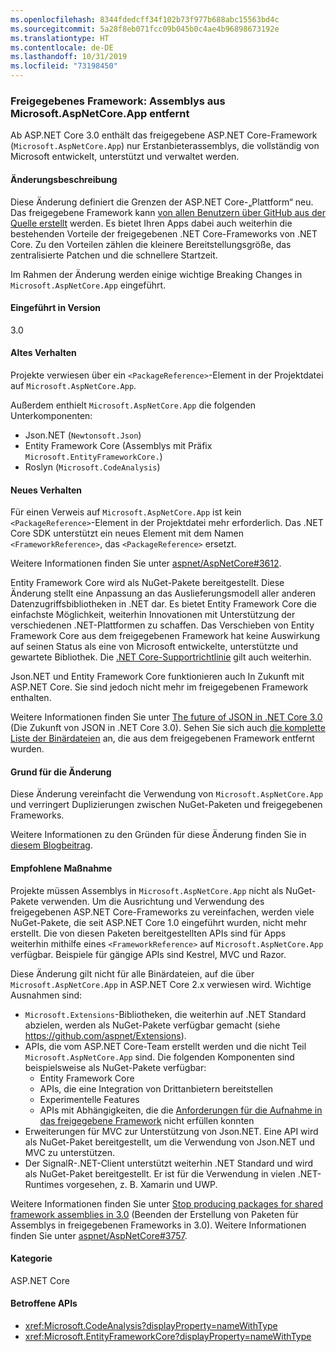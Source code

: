 ```yaml
---
ms.openlocfilehash: 8344fdedcff34f102b73f977b688abc15563bd4c
ms.sourcegitcommit: 5a28f8eb071fcc09b045b0c4ae4b96898673192e
ms.translationtype: HT
ms.contentlocale: de-DE
ms.lasthandoff: 10/31/2019
ms.locfileid: "73198450"
---
```

### <a name="shared-framework-assemblies-removed-from-microsoftaspnetcoreapp"></a>Freigegebenes Framework: Assemblys aus Microsoft.AspNetCore.App entfernt

Ab ASP.NET Core 3.0 enthält das freigegebene ASP.NET Core-Framework (`Microsoft.AspNetCore.App`) nur Erstanbieterassemblys, die vollständig von Microsoft entwickelt, unterstützt und verwaltet werden.

#### <a name="change-description"></a>Änderungsbeschreibung

Diese Änderung definiert die Grenzen der ASP.NET Core-„Plattform“ neu. Das freigegebene Framework kann [von allen Benutzern über GitHub aus der Quelle erstellt](https://github.com/dotnet/source-build) werden. Es bietet Ihren Apps dabei auch weiterhin die bestehenden Vorteile der freigegebenen .NET Core-Frameworks von .NET Core. Zu den Vorteilen zählen die kleinere Bereitstellungsgröße, das zentralisierte Patchen und die schnellere Startzeit.

Im Rahmen der Änderung werden einige wichtige Breaking Changes in `Microsoft.AspNetCore.App` eingeführt.

#### <a name="version-introduced"></a>Eingeführt in Version

3.0

#### <a name="old-behavior"></a>Altes Verhalten

Projekte verwiesen über ein `<PackageReference>`-Element in der Projektdatei auf `Microsoft.AspNetCore.App`.

Außerdem enthielt `Microsoft.AspNetCore.App` die folgenden Unterkomponenten:

- Json.NET (`Newtonsoft.Json`)
- Entity Framework Core (Assemblys mit Präfix `Microsoft.EntityFrameworkCore.`)
- Roslyn (`Microsoft.CodeAnalysis`)

#### <a name="new-behavior"></a>Neues Verhalten

Für einen Verweis auf `Microsoft.AspNetCore.App` ist kein `<PackageReference>`-Element in der Projektdatei mehr erforderlich. Das .NET Core SDK unterstützt ein neues Element mit dem Namen `<FrameworkReference>`, das `<PackageReference>` ersetzt.

Weitere Informationen finden Sie unter [aspnet/AspNetCore#3612](https://github.com/aspnet/AspNetCore/issues/3612).

Entity Framework Core wird als NuGet-Pakete bereitgestellt. Diese Änderung stellt eine Anpassung an das Auslieferungsmodell aller anderen Datenzugriffsbibliotheken in .NET dar. Es bietet Entity Framework Core die einfachste Möglichkeit, weiterhin Innovationen mit Unterstützung der verschiedenen .NET-Plattformen zu schaffen. Das Verschieben von Entity Framework Core aus dem freigegebenen Framework hat keine Auswirkung auf seinen Status als eine von Microsoft entwickelte, unterstützte und gewartete Bibliothek. Die [.NET Core-Supportrichtlinie](https://www.microsoft.com/net/platform/support-policy) gilt auch weiterhin.

Json.NET und Entity Framework Core funktionieren auch In Zukunft mit ASP.NET Core. Sie sind jedoch nicht mehr im freigegebenen Framework enthalten.

Weitere Informationen finden Sie unter [The future of JSON in .NET Core 3.0](https://github.com/dotnet/announcements/issues/90) (Die Zukunft von JSON in .NET Core 3.0). Sehen Sie sich auch [die komplette Liste der Binärdateien](https://github.com/aspnet/AspNetCore/issues/3755) an, die aus dem freigegebenen Framework entfernt wurden.

#### <a name="reason-for-change"></a>Grund für die Änderung

Diese Änderung vereinfacht die Verwendung von `Microsoft.AspNetCore.App` und verringert Duplizierungen zwischen NuGet-Paketen und freigegebenen Frameworks.

Weitere Informationen zu den Gründen für diese Änderung finden Sie in [diesem Blogbeitrag](https://blogs.msdn.microsoft.com/webdev/2018/10/29/a-first-look-at-changes-coming-in-asp-net-core-3-0).

#### <a name="recommended-action"></a>Empfohlene Maßnahme

Projekte müssen Assemblys in `Microsoft.AspNetCore.App` nicht als NuGet-Pakete verwenden. Um die Ausrichtung und Verwendung des freigegebenen ASP.NET Core-Frameworks zu vereinfachen, werden viele NuGet-Pakete, die seit ASP.NET Core 1.0 eingeführt wurden, nicht mehr erstellt. Die von diesen Paketen bereitgestellten APIs sind für Apps weiterhin mithilfe eines `<FrameworkReference>` auf `Microsoft.AspNetCore.App` verfügbar. Beispiele für gängige APIs sind Kestrel, MVC und Razor.

Diese Änderung gilt nicht für alle Binärdateien, auf die über `Microsoft.AspNetCore.App` in ASP.NET Core 2.x verwiesen wird. Wichtige Ausnahmen sind:

- `Microsoft.Extensions`-Bibliotheken, die weiterhin auf .NET Standard abzielen, werden als NuGet-Pakete verfügbar gemacht (siehe https://github.com/aspnet/Extensions).
- APIs, die vom ASP.NET Core-Team erstellt werden und die nicht Teil `Microsoft.AspNetCore.App` sind. Die folgenden Komponenten sind beispielsweise als NuGet-Pakete verfügbar:
  - Entity Framework Core
  - APIs, die eine Integration von Drittanbietern bereitstellen
  - Experimentelle Features
  - APIs mit Abhängigkeiten, die die [Anforderungen für die Aufnahme in das freigegebene Framework](https://github.com/aspnet/AspNetCore/blob/4e44e5bcbedd961cc0d4f6b846699c7c494f5597/docs/SharedFramework.md) nicht erfüllen konnten
- Erweiterungen für MVC zur Unterstützung von Json.NET. Eine API wird als NuGet-Paket bereitgestellt, um die Verwendung von Json.NET und MVC zu unterstützen.
- Der SignalR-.NET-Client unterstützt weiterhin .NET Standard und wird als NuGet-Paket bereitgestellt. Er ist für die Verwendung in vielen .NET-Runtimes vorgesehen, z. B. Xamarin und UWP.

Weitere Informationen finden Sie unter [Stop producing packages for shared framework assemblies in 3.0](https://github.com/aspnet/AspNetCore/issues/3756) (Beenden der Erstellung von Paketen für Assemblys in freigegebenen Frameworks in 3.0). Weitere Informationen finden Sie unter [aspnet/AspNetCore#3757](https://github.com/aspnet/AspNetCore/issues/3757).

#### <a name="category"></a>Kategorie

ASP.NET Core

#### <a name="affected-apis"></a>Betroffene APIs

- <xref:Microsoft.CodeAnalysis?displayProperty=nameWithType>
- <xref:Microsoft.EntityFrameworkCore?displayProperty=nameWithType>

<!--

#### Affected APIs

- `N:Microsoft.CodeAnalysis`
- `N:Microsoft.EntityFrameworkCore`

-->
